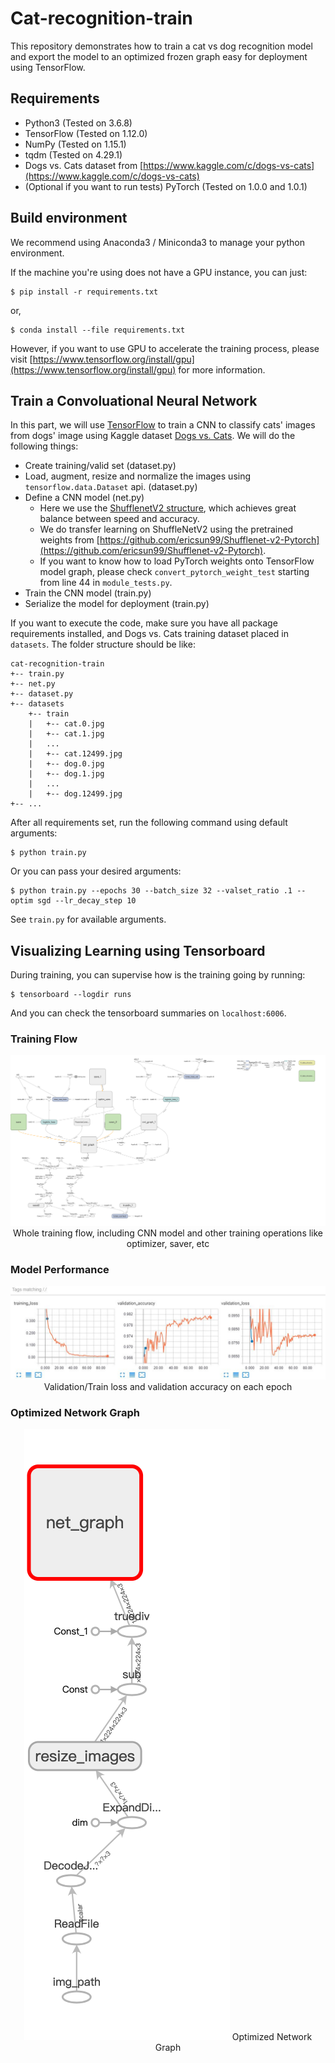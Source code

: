 # Cat-recognition-train
This repository demonstrates how to train a cat vs dog recognition model and export the model to an optimized frozen graph easy for deployment using TensorFlow.

## Requirements
- Python3 (Tested on 3.6.8)
- TensorFlow (Tested on 1.12.0)
- NumPy (Tested on 1.15.1)
- tqdm (Tested on 4.29.1)
- Dogs vs. Cats dataset from [https://www.kaggle.com/c/dogs-vs-cats](https://www.kaggle.com/c/dogs-vs-cats)
- (Optional if you want to run tests) PyTorch (Tested on 1.0.0 and 1.0.1)

## Build environment
We recommend using Anaconda3 / Miniconda3 to manage your python environment.

If the machine you're using does not have a GPU instance, you can just:
```
$ pip install -r requirements.txt
```
or,
```
$ conda install --file requirements.txt
```

However, if you want to use GPU to accelerate the training process, please visit [https://www.tensorflow.org/install/gpu](https://www.tensorflow.org/install/gpu) for more information.

## Train a Convoluational Neural Network

In this part, we will use [TensorFlow](https://github.com/tensorflow/tensorflow) to train a CNN to classify cats' images from dogs' image
using Kaggle dataset [Dogs vs. Cats](https://www.kaggle.com/c/dogs-vs-cats/data). We will do the following things:
- Create training/valid set (dataset.py)
- Load, augment, resize and normalize the images using `tensorflow.data.Dataset` api. (dataset.py)
- Define a CNN model (net.py)
    * Here we use the [ShufflenetV2 structure](https://arxiv.org/abs/1807.11164), which achieves great balance between speed and accuracy.
    * We do transfer learning on ShuffleNetV2 using the pretrained weights from [https://github.com/ericsun99/Shufflenet-v2-Pytorch](https://github.com/ericsun99/Shufflenet-v2-Pytorch).
    * If you want to know how to load PyTorch weights onto TensorFlow model graph, please check `convert_pytorch_weight_test` starting from line 44 in `module_tests.py`.
- Train the CNN model (train.py)
- Serialize the model for deployment (train.py)

If you want to execute the code, make sure you have all package requirements installed, and Dogs vs. Cats training dataset placed in `datasets`. The folder structure should be like:

```
cat-recognition-train
+-- train.py
+-- net.py
+-- dataset.py
+-- datasets
    +-- train
    |   +-- cat.0.jpg
    |   +-- cat.1.jpg
    |   ...
    |   +-- cat.12499.jpg
    |   +-- dog.0.jpg
    |   +-- dog.1.jpg
    |   ...
    |   +-- dog.12499.jpg
+-- ...
```

After all requirements set, run the following command using default arguments:
```
$ python train.py
```

Or you can pass your desired arguments:
```
$ python train.py --epochs 30 --batch_size 32 --valset_ratio .1 --optim sgd --lr_decay_step 10
```
See `train.py` for available arguments.

## Visualizing Learning using Tensorboard
During training, you can supervise how is the training going by running:
```
$ tensorboard --logdir runs
```
And you can check the tensorboard summaries on `localhost:6006`.

### Training Flow

<p align="center">
  <img src="images/training_graph.png">
  <caption>Whole training flow, including CNN model and other training operations like optimizer, saver, etc</caption>
</p>

### Model Performance

<p align="center">
  <img src="images/scalars_on_tensor_board.png" >
  <caption>Validation/Train loss and validation accuracy on each epoch</caption>
</p>


### Optimized Network Graph

<p align="center">
  <img src="images/optimized_graph.png" >
  <caption>Optimized Network Graph</caption>
</p>
